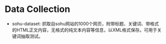 Data Collection 
====

* sohu-dataset: 抓取自sohu网站的1000个网页，附带标题、关键词、带格式的HTML正文内容，无格式的纯文本内容等信息，以XML格式保存。可用于关键词抽取测试。

